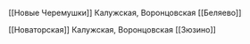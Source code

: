 [[Новые Черемушки]]
Калужская, Воронцовская
[[Беляево]]

[[Новаторская]]
Калужская, Воронцовская
[[Зюзино]]